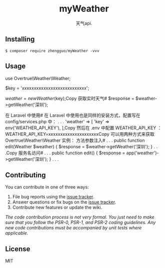 <h1 align="center"> myWeather </h1>

<p align="center"> 天气api.</p>


## Installing

```shell
$ composer require zhengguo/myWeather -vvv
```

## Usage

use Overtrue\Weather\Weather;

$key = 'xxxxxxxxxxxxxxxxxxxxxxxxxxx';

$weather = new Weather($key);Copy
获取实时天气#
$response = $weather->getWeather('深圳');

在 Laravel 中使用#
在 Laravel 中使用也是同样的安装方式，配置写在 config/services.php 中：
    .
    .
    .
     'weather' => [
        'key' => env('WEATHER_API_KEY'),
    ],Copy
然后在 .env 中配置 WEATHER_API_KEY ：
WEATHER_API_KEY=xxxxxxxxxxxxxxxxxxxxxCopy
可以用两种方式来获取 Overtrue\Weather\Weather 实例：
方法参数注入#
    .
    .
    .
    public function edit(Weather $weather) 
    {
        $response = $weather->getWeather('深圳');
    }
    .
    .
    .Copy
服务名访问#
    .
    .
    .
    public function edit() 
    {
        $response = app('weather')->getWeather('深圳');
    }
    .
    .
    .

## Contributing

You can contribute in one of three ways:

1. File bug reports using the [issue tracker](https://github.com/zhengguo/myWeather/issues).
2. Answer questions or fix bugs on the [issue tracker](https://github.com/zhengguo/myWeather/issues).
3. Contribute new features or update the wiki.

_The code contribution process is not very formal. You just need to make sure that you follow the PSR-0, PSR-1, and PSR-2 coding guidelines. Any new code contributions must be accompanied by unit tests where applicable._

## License

MIT